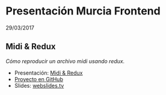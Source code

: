 # Presentación Murcia Frontend

29/03/2017


## Midi & Redux

*Cómo reproducir un archivo midi usando redux.*

- Presentación: [Midi & Redux](https://elenatorro.github.io/murcia-frontend-presentation/)
- [Proyecto en GitHub](https://github.com/elenatorro/midi-redux)
- Slides: [webslides.tv](https://webslides.tv/)
